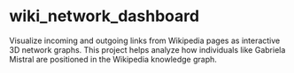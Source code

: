 # wiki_network_dashboard
Visualize incoming and outgoing links from Wikipedia pages as interactive 3D network graphs. This project helps analyze how individuals like Gabriela Mistral are positioned in the Wikipedia knowledge graph.
